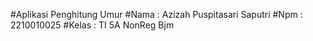 #Aplikasi Penghitung Umur
#Nama : Azizah Puspitasari Saputri
#Npm : 2210010025
#Kelas : TI 5A NonReg Bjm
